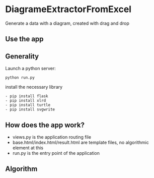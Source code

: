 # DiagrameExtractorFromExcel

Generate a data with a diagram, created with drag and drop

## Use the app 


## Generality

Launch a python server:

    python run.py

install the necessary library

    - pip install flask
    - pip install xlrd
    - pip install turtle
    - pip install svgwrite

## How does the app work?

- views.py is the application routing file
- base.html/index.html/result.html are template files, no algorithmic element at this
- run.py is the entry point of the application

## Algorithm


